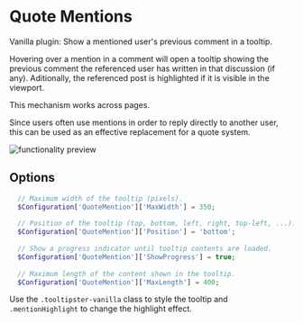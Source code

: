 # Quote Mentions

Vanilla plugin: Show a mentioned user's previous comment in a tooltip.

Hovering over a mention in a comment will open a tooltip showing the previous comment the referenced user has written in that discussion (if any). Aditionally, the referenced post is highlighted if it is visible in the viewport.

This mechanism works across pages.

Since users often use mentions in order to reply directly to another user, this can be used as an effective replacement for a quote system.

![functionality preview](http://cd8ba0b44a15c10065fd-24461f391e20b7336331d5789078af53.r23.cf1.rackcdn.com/www.vanillaforums.org/editor/yg/i2osh039qzlm.gif)

## Options

```php
  // Maximum width of the tooltip (pixels).
  $Configuration['QuoteMention']['MaxWidth'] = 350;
  
  // Position of the tooltip (top, bottom, left, right, top-left, ...).
  $Configuration['QuoteMention']['Position'] = 'bottom';
  
  // Show a progress indicator until tooltip contents are loaded.
  $Configuration['QuoteMention']['ShowProgress'] = true;
  
  // Maximum length of the content shown in the tooltip.
  $Configuration['QuoteMention']['MaxLength'] = 400;
```

Use the `.tooltipster-vanilla` class to style the tooltip and `.mentionHighlight` to change the highlight effect.
